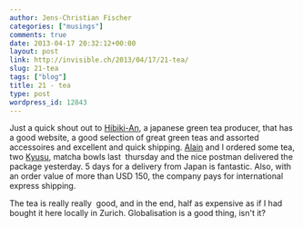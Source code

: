 ```yaml
---
author: Jens-Christian Fischer
categories: ["musings"]
comments: true
date: 2013-04-17 20:32:12+00:00
layout: post
link: http://invisible.ch/2013/04/17/21-tea/
slug: 21-tea
tags: ["blog"]
title: 21 - tea
type: post
wordpress_id: 12843
---
```


Just a quick shout out to [Hibiki-An](http://www.hibiki-an.com/), a japanese green tea producer, that has a good website, a good selection of great green teas and assorted accessoires and excellent and quick shipping. [Alain](http://blog.dispatched.ch/) and I ordered some tea, two [Kyusu](http://www.hibiki-an.com/product_info.php/cPath/23/products_id/440), matcha bowls last  thursday and the nice postman delivered the package yesterday. 5 days for a delivery from Japan is fantastic. Also, with an order value of more than USD 150, the company pays for international express shipping.

The tea is really really  good, and in the end, half as expensive as if I had bought it here locally in Zurich. Globalisation is a good thing, isn't it?
